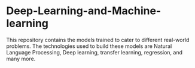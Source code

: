 # Deep-Learning-and-Machine-learning
This repository contains the models trained to cater to different real-world problems. The technologies used to build these models are Natural Language Processing, Deep learning, transfer learning, regression, and many more.
